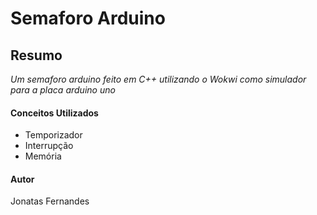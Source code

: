 # Semaforo Arduino

## Resumo

*Um semaforo arduino feito em C++ utilizando o Wokwi como simulador para a placa arduino uno*

#### Conceitos Utilizados

- Temporizador
- Interrupção
- Memória

#### Autor

Jonatas Fernandes
